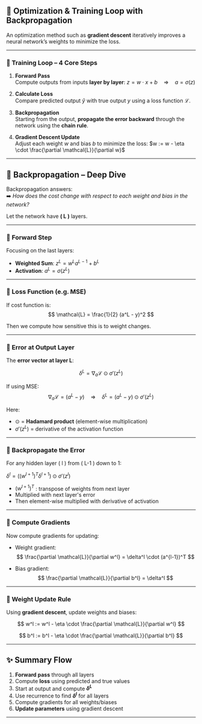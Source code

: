 ## 🔁 Optimization & Training Loop with Backpropagation

An optimization method such as **gradient descent** iteratively improves a neural network’s weights to minimize the loss.

---

### 🧠 Training Loop – 4 Core Steps

1. **Forward Pass**  
   Compute outputs from inputs **layer by layer**:
   $z = w \cdot x + b \quad \Rightarrow \quad a = \sigma(z)$

2. **Calculate Loss**  
   Compare predicted output  $\hat{y}$ with true output $y$ using a loss function $\mathcal{L}$.

3. **Backpropagation**  
   Starting from the output, **propagate the error backward** through the network using the **chain rule**.

4. **Gradient Descent Update**  
   Adjust each weight $w$ and bias $b$ to minimize the loss:
   $w := w - \eta \cdot \frac{\partial \mathcal{L}}{\partial w}$

---

## 🔄 Backpropagation – Deep Dive

Backpropagation answers:  
➡️ *How does the cost change with respect to each weight and bias in the network?*

Let the network have **\( L \)** layers.

---

### 🔹 Forward Step

Focusing on the last layers:

- **Weighted Sum**:
  $z^L = w^L a^{L-1} + b^L$
- **Activation**:
  $a^L = \sigma(z^L)$

---

### 🔹 Loss Function (e.g. MSE)

If cost function is:
$$
\mathcal{L} = \frac{1}{2} (a^L - y)^2
$$

Then we compute how sensitive this is to weight changes.

---

### 🔹 Error at Output Layer

The **error vector at layer L**:

$$
\delta^L = \nabla_a \mathcal{L} \odot \sigma'(z^L)
$$

If using MSE:
$$
\nabla_a \mathcal{L} = (a^L - y)
\quad \Rightarrow \quad
\delta^L = (a^L - y) \odot \sigma'(z^L)
$$

Here:
- $\odot$ = **Hadamard product** (element-wise multiplication)
- $\sigma'(z^L)$ = derivative of the activation function

---

### 🔹 Backpropagate the Error

For any hidden layer \( l \) from \( L-1 \) down to 1:

$\delta^l = \left( (w^{l+1})^T \delta^{l+1} \right) \odot \sigma'(z^l)$

- $(w^{l+1})^T$ : transpose of weights from next layer
- Multiplied with next layer's error
- Then element-wise multiplied with derivative of activation

---

### 🔹 Compute Gradients

Now compute gradients for updating:

- Weight gradient:
  $$
  \frac{\partial \mathcal{L}}{\partial w^l} = \delta^l \cdot (a^{l-1})^T
  $$

- Bias gradient:
  $$
  \frac{\partial \mathcal{L}}{\partial b^l} = \delta^l
  $$

---

### 🔧 Weight Update Rule

Using **gradient descent**, update weights and biases:

$$
w^l := w^l - \eta \cdot \frac{\partial \mathcal{L}}{\partial w^l}
$$

$$
b^l := b^l - \eta \cdot \frac{\partial \mathcal{L}}{\partial b^l}
$$

---

## ✨ Summary Flow

1. **Forward pass** through all layers
2. Compute **loss** using predicted and true values
3. Start at output and compute **$\delta^L$**
4. Use recurrence to find **$\delta^l$** for all layers
5. Compute gradients for all weights/biases
6. **Update parameters** using gradient descent

---
